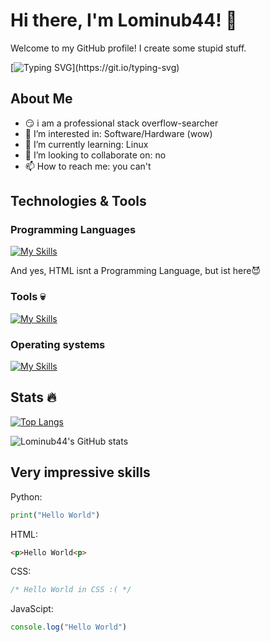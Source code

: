# Hi there, I'm Lominub44! 👋

Welcome to my GitHub profile! I create some stupid stuff.

[![Typing SVG](https://readme-typing-svg.herokuapp.com?size=25&lines=Touch+some+grass.)](https://git.io/typing-svg)

## About Me

- 😏 i am a professional stack overflow-searcher
- 👀 I’m interested in: Software/Hardware (wow)
- 🌱 I’m currently learning: Linux
- 💞️ I’m looking to collaborate on: no
- 📫 How to reach me: you can't

## Technologies & Tools

### Programming Languages

[![My Skills](https://skillicons.dev/icons?i=py,html,css,js)](https://skillicons.dev)

And yes, HTML isnt a Programming Language, but ist here😈

### Tools 💀

[![My Skills](https://skillicons.dev/icons?i=github,bash,discord,robloxstudio,stackoverflow,blender,replit)](https://skillicons.dev)

### Operating systems

[![My Skills](https://skillicons.dev/icons?i=windows,mint,apple)](https://skillicons.dev)

## Stats 🔥
[![Top Langs](https://github-readme-stats.vercel.app/api/top-langs/?username=Lominub44&layout=compact&theme=dark)](https://github.com/anuraghazra/github-readme-stats)

![Lominub44's GitHub stats](https://github-readme-stats.vercel.app/api?username=Lominub44&show_icons=true&theme=dark)

## Very impressive skills
Python:
```python
print("Hello World")
```

HTML:
```html
<p>Hello World<p>
```

CSS:
```css
/* Hello World in CSS :( */
```

JavaScipt:
```js
console.log("Hello World")
```



<!---
Lominub44/Lominub44 is a ✨ special ✨ repository because its `README.md` (this file) appears on your GitHub profile.
You can click the Preview link to take a look at your changes.
--->
